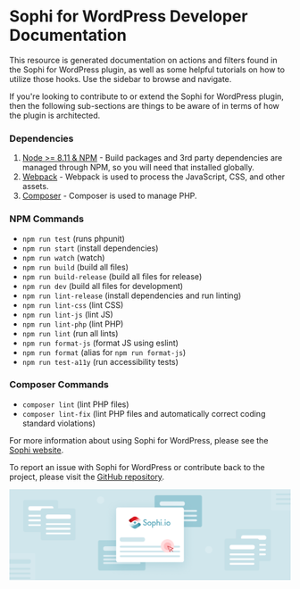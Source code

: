 # Sophi for WordPress Developer Documentation

This resource is generated documentation on actions and filters found in the Sophi for WordPress plugin, as well as some helpful tutorials on how to utilize those hooks. Use the sidebar to browse and navigate.

If you're looking to contribute to or extend the Sophi for WordPress plugin, then the following sub-sections are things to be aware of in terms of how the plugin is architected.

### Dependencies

1. [Node >= 8.11 & NPM](https://www.npmjs.com/get-npm) - Build packages and 3rd party dependencies are managed through NPM, so you will need that installed globally.
2. [Webpack](https://webpack.js.org/) - Webpack is used to process the JavaScript, CSS, and other assets.
3. [Composer](https://getcomposer.org/) - Composer is used to manage PHP.

### NPM Commands

- `npm run test` (runs phpunit)
- `npm run start` (install dependencies)
- `npm run watch` (watch)
- `npm run build` (build all files)
- `npm run build-release` (build all files for release)
- `npm run dev` (build all files for development)
- `npm run lint-release` (install dependencies and run linting)
- `npm run lint-css` (lint CSS)
- `npm run lint-js` (lint JS)
- `npm run lint-php` (lint PHP)
- `npm run lint` (run all lints)
- `npm run format-js` (format JS using eslint)
- `npm run format` (alias for `npm run format-js`)
- `npm run test-a11y` (run accessibility tests)

### Composer Commands

- `composer lint` (lint PHP files)
- `composer lint-fix` (lint PHP files and automatically correct coding standard violations)

For more information about using Sophi for WordPress, please see the [Sophi website](https://sophi.io/).

To report an issue with Sophi for WordPress or contribute back to the project, please visit the [GitHub repository](https://github.com/mather-sophi/sophi-for-wordpress/).

<a href="https://www.sophi.io/contact/" class="banner"><img src="https://raw.githubusercontent.com/mather-sophi/sophi-for-wordpress/develop/.wordpress-org/banner-1544x500.png?token=AAVQAVOFCCNY7MWUHRZLYNTAOR6JI" width="850"></a>
